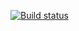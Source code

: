 [![Build status](https://ci.appveyor.com/api/projects/status/0sfuwh5ai0b445tj?svg=true)](https://ci.appveyor.com/project/DementevSlava/aqa-2-3-2-testmode)
